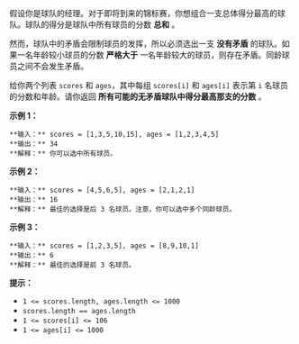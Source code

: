假设你是球队的经理。对于即将到来的锦标赛，你想组合一支总体得分最高的球队。球队的得分是球队中所有球员的分数 **总和** 。

然而，球队中的矛盾会限制球员的发挥，所以必须选出一支 **没有矛盾** 的球队。如果一名年龄较小球员的分数 **严格大于**
一名年龄较大的球员，则存在矛盾。同龄球员之间不会发生矛盾。

给你两个列表 `scores` 和 `ages`，其中每组 `scores[i]` 和 `ages[i]` 表示第 `i` 名球员的分数和年龄。请你返回
**所有可能的无矛盾球队中得分最高那支的分数** 。

**示例 1：**

    
    
    **输入：** scores = [1,3,5,10,15], ages = [1,2,3,4,5]
    **输出：** 34
    **解释：** 你可以选中所有球员。

**示例 2：**

    
    
    **输入：** scores = [4,5,6,5], ages = [2,1,2,1]
    **输出：** 16
    **解释：** 最佳的选择是后 3 名球员。注意，你可以选中多个同龄球员。
    

**示例 3：**

    
    
    **输入：** scores = [1,2,3,5], ages = [8,9,10,1]
    **输出：** 6
    **解释：** 最佳的选择是前 3 名球员。
    

**提示：**

  * `1 <= scores.length, ages.length <= 1000`
  * `scores.length == ages.length`
  * `1 <= scores[i] <= 106`
  * `1 <= ages[i] <= 1000`

